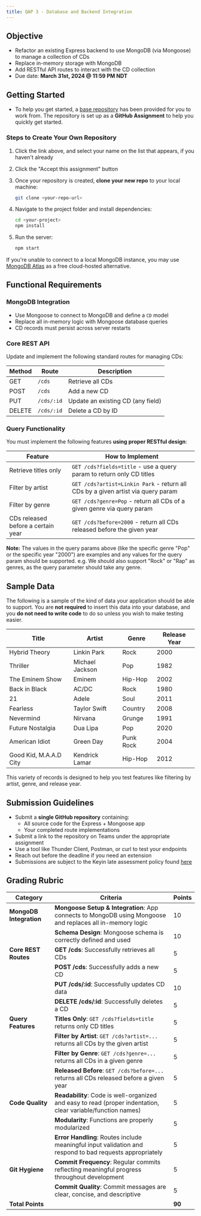 ```yaml
---
title: QAP 3 - Database and Backend Integration
---
```


## Objective
- Refactor an existing Express backend to use MongoDB (via Mongoose) to manage a collection of CDs  
- Replace in-memory storage with MongoDB  
- Add RESTful API routes to interact with the CD collection  
- Due date: **March 31st, 2024 @ 11:59 PM NDT**


## Getting Started  

- To help you get started, a [base repository](https://classroom.github.com/a/2hKZBdAv) has been provided for you to work from. The repository is set up as a **GitHub Assignment** to help you quickly get started.

### Steps to Create Your Own Repository  

1. Click the link above, and select your name on the list that appears, if you haven't already
   
1. Click the "Accept this assignment" button

1. Once your repository is created, **clone your new repo** to your local machine:  
   ```bash
   git clone <your-repo-url>
   ```
1. Navigate to the project folder and install dependencies:  
   ```bash
   cd <your-project>
   npm install
   ```
1. Run the server:  
   ```bash
   npm start
   ```

If you're unable to connect to a local MongoDB instance, you may use [MongoDB Atlas](https://www.mongodb.com/atlas/database) as a free cloud-hosted alternative.

## Functional Requirements  

### MongoDB Integration  
- Use Mongoose to connect to MongoDB and define a `CD` model
- Replace all in-memory logic with Mongoose database queries
- CD records must persist across server restarts

### Core REST API  
Update and implement the following standard routes for managing CDs:

| **Method** | **Route**  | **Description**                   |
|------------|------------|-----------------------------------|
| GET        | `/cds`     | Retrieve all CDs                  |
| POST       | `/cds`     | Add a new CD                      |
| PUT        | `/cds/:id` | Update an existing CD (any field) |
| DELETE     | `/cds/:id` | Delete a CD by ID                 |

### Query Functionality  
You must implement the following features **using proper RESTful design**:

| **Feature**                         | **How to Implement**                                                                 |
|-------------------------------------|--------------------------------------------------------------------------------------|
| Retrieve titles only                | `GET /cds?fields=title` - use a query param to return only CD titles                 |
| Filter by artist                    | `GET /cds?artist=Linkin Park` - return all CDs by a given artist via query param     |
| Filter by genre                     | `GET /cds?genre=Pop` - return all CDs of a given genre via query param               |
| CDs released before a certain year  | `GET /cds?before=2000` - return all CDs released before the given year               |

**Note:** The values in the query params above (like the specific genre "Pop" or the specific year "2000") are examples and any values for the query param should be supported. e.g. We should also support "Rock" or "Rap" as genres, as the query parameter should take any genre.

## Sample Data  
The following is a sample of the kind of data your application should be able to support. You are **not required** to insert this data into your database, and you **do not need to write code** to do so unless you wish to make testing easier.

| Title                  | Artist          | Genre     | Release Year |
|------------------------|-----------------|-----------|--------------|
| Hybrid Theory          | Linkin Park     | Rock      | 2000         |
| Thriller               | Michael Jackson | Pop       | 1982         |
| The Eminem Show        | Eminem          | Hip-Hop   | 2002         |
| Back in Black          | AC/DC           | Rock      | 1980         |
| 21                     | Adele           | Soul      | 2011         |
| Fearless               | Taylor Swift    | Country   | 2008         |
| Nevermind              | Nirvana         | Grunge    | 1991         |
| Future Nostalgia       | Dua Lipa        | Pop       | 2020         |
| American Idiot         | Green Day       | Punk Rock | 2004         |
| Good Kid, M.A.A.D City | Kendrick Lamar  | Hip-Hop   | 2012         |

This variety of records is designed to help you test features like filtering by artist, genre, and release year.

## Submission Guidelines  
- Submit a **single GitHub repository** containing:
  - All source code for the Express + Mongoose app
  - Your completed route implementations
- Submit a link to the repository on Teams under the appropriate assignment
- Use a tool like Thunder Client, Postman, or curl to test your endpoints
- Reach out before the deadline if you need an extension
- Submissions are subject to the Keyin late assessment policy found [here](https://keyincollege289.sharepoint.com/:b:/s/DatabaseProgramming-SD14Jan.2025-Apr.2025/ERhPYAhTYw5LncPYJt1qjfABVmfRwDZvyAWrtZGZmzgjBA?e=vqGUKb)

## Grading Rubric  

| **Category**            | **Criteria**                                                                                                   | **Points** |
|-------------------------|----------------------------------------------------------------------------------------------------------------|------------|
| **MongoDB Integration** | **Mongoose Setup & Integration**: App connects to MongoDB using Mongoose and replaces all in-memory logic      | 10         |
|                         | **Schema Design**: Mongoose schema is correctly defined and used                                               | 10         |
| **Core REST Routes**    | **GET /cds**: Successfully retrieves all CDs                                                                   | 5          |
|                         | **POST /cds**: Successfully adds a new CD                                                                      | 5          |
|                         | **PUT /cds/:id**: Successfully updates CD data                                                                 | 10         |
|                         | **DELETE /cds/:id**: Successfully deletes a CD                                                                 | 5          |
| **Query Features**      | **Titles Only**: `GET /cds?fields=title` returns only CD titles                                                | 5          |
|                         | **Filter by Artist**: `GET /cds?artist=...` returns all CDs by the given artist                                | 5          |
|                         | **Filter by Genre**: `GET /cds?genre=...` returns all CDs in a given genre                                     | 5          |
|                         | **Released Before**: `GET /cds?before=...` returns all CDs released before a given year                        | 5          |
| **Code Quality**        | **Readability**: Code is well-organized and easy to read (proper indentation, clear variable/function names)   | 5          |
|                         | **Modularity**: Functions are properly modularized                                                             | 5          |
|                         | **Error Handling**: Routes include meaningful input validation and respond to bad requests appropriately       | 5          |
| **Git Hygiene**         | **Commit Frequency**: Regular commits reflecting meaningful progress throughout development                    | 5          |
|                         | **Commit Quality**: Commit messages are clear, concise, and descriptive                                        | 5          |
| **Total Points**        |                                                                                                                | **90**     |

